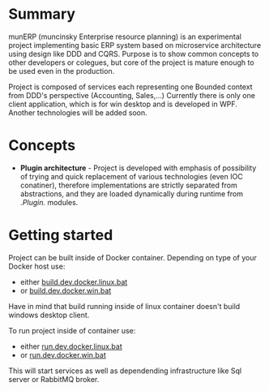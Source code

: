# Summary
munERP (muncinsky Enterprise resource planning) is an experimental project implementing basic ERP system based on microservice architecture using design like DDD and CQRS. Purpose is to show common concepts to other developers or colegues, but core of the project is mature enough to be used even in the production.

Project is composed of services each representing one Bounded context from DDD's perspective (Accounting, Sales,...) Currently there is only one client application, which is for win desktop and is developed in WPF. Another technologies will be added soon.

# Concepts
- **Plugin architecture** - Project is developed with emphasis of possibility of trying and quick replacement of various technologies (even IOC conatiner), therefore implementations are strictly separated from abstractions, and they are loaded dynamically during runtime from *.Plugin.* modules.

# Getting started
Project can be built inside of Docker container. Depending on type of your Docker host use:
 - either [build.dev.docker.linux.bat](build/build.dev.docker.linux.bat)
 - or [build.dev.docker.win.bat](build/build.dev.docker.win.bat)
 
 Have in mind that build running inside of linux container doesn't build windows desktop client.
 
 To run project inside of container use:
 - either [run.dev.docker.linux.bat](build/run.dev.docker.linux.bat)
 - or [run.dev.docker.win.bat](build/run.dev.docker.win.bat)
 
 This will start services as well as dependending infrastructure like Sql server or RabbitMQ broker.
